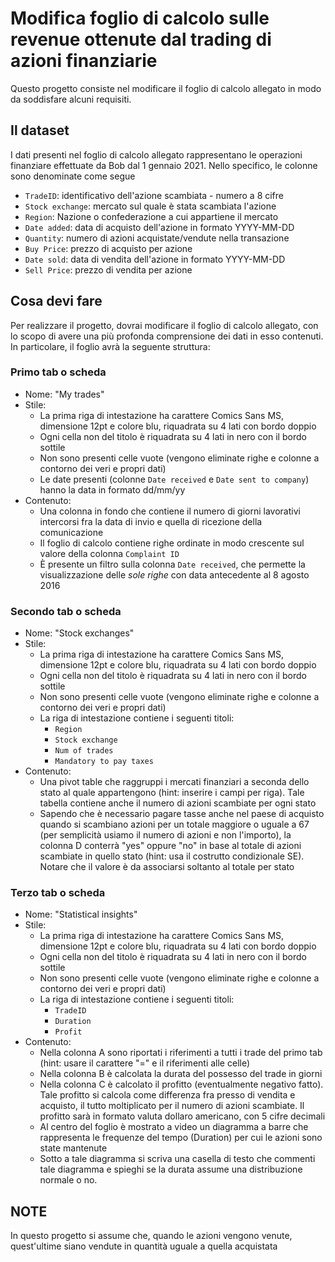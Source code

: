 # Modifica foglio di calcolo sulle revenue ottenute dal trading di azioni finanziarie

Questo progetto consiste nel modificare il foglio di calcolo allegato in modo da soddisfare alcuni requisiti.

## Il dataset

I dati presenti nel foglio di calcolo allegato rappresentano le operazioni finanziare effettuate da Bob dal 1 gennaio 2021.
Nello specifico, le colonne sono denominate come segue

* `TradeID`: identificativo dell'azione scambiata - numero a 8 cifre
* `Stock exchange`: mercato sul quale è stata scambiata l'azione
* `Region`: Nazione o confederazione a cui appartiene il mercato
* `Date added`: data di acquisto dell'azione in formato YYYY-MM-DD
* `Quantity`: numero di azioni acquistate/vendute nella transazione
* `Buy Price`: prezzo di acquisto per azione
* `Date sold`:  data di vendita dell'azione in formato YYYY-MM-DD
* `Sell Price`: prezzo di vendita per azione
    
## Cosa devi fare

Per realizzare il progetto, dovrai modificare il foglio di calcolo allegato, con lo scopo di avere una più profonda comprensione dei dati in esso contenuti.
In particolare, il foglio avrà la seguente struttura:

### Primo tab o scheda
* Nome: "My trades"
* Stile:
    * La prima riga di intestazione ha carattere Comics Sans MS, dimensione 12pt e colore blu, riquadrata su 4 lati con bordo doppio
    * Ogni cella non del titolo è riquadrata su 4 lati in nero con il bordo sottile
    * Non sono presenti celle vuote (vengono eliminate righe e colonne a contorno dei veri e propri dati)
    * Le date presenti (colonne `Date received` e `Date sent to company`) hanno la data in formato dd/mm/yy
* Contenuto:
    * Una colonna in fondo che contiene il numero di giorni lavorativi intercorsi fra la data di invio e quella di ricezione della comunicazione
    * Il foglio di calcolo contiene righe ordinate in modo crescente sul valore della colonna `Complaint ID`
    * È presente un filtro sulla colonna `Date received`, che permette la visualizzazione delle *sole righe* con data antecedente al 8 agosto 2016
    
### Secondo tab o scheda
* Nome: "Stock exchanges"
* Stile:
    * La prima riga di intestazione ha carattere Comics Sans MS, dimensione 12pt e colore blu, riquadrata su 4 lati con bordo doppio
    * Ogni cella non del titolo è riquadrata su 4 lati in nero con il bordo sottile
    * Non sono presenti celle vuote (vengono eliminate righe e colonne a contorno dei veri e propri dati)
    * La riga di intestazione contiene i seguenti titoli:
        * `Region`
        * `Stock exchange`
        * `Num of trades`
        * `Mandatory to pay taxes`
* Contenuto:
    * Una pivot table che raggruppi i mercati finanziari a seconda dello stato al quale appartengono (hint: inserire i campi per riga). Tale tabella contiene anche il numero di azioni scambiate per ogni stato
    * Sapendo che è necessario pagare tasse anche nel paese di acquisto quando si scambiano azioni per un totale maggiore o uguale a 67 (per semplicità usiamo il numero di azioni e non l'importo), la colonna D conterrà "yes" oppure "no" in base al totale di azioni scambiate in quello stato (hint: usa il costrutto condizionale SE). Notare che il valore è da associarsi soltanto al totale per stato
  
   
### Terzo tab o scheda
* Nome: "Statistical insights"
* Stile:
    * La prima riga di intestazione ha carattere Comics Sans MS, dimensione 12pt e colore blu, riquadrata su 4 lati con bordo doppio
    * Ogni cella non del titolo è riquadrata su 4 lati in nero con il bordo sottile
    * Non sono presenti celle vuote (vengono eliminate righe e colonne a contorno dei veri e propri dati)
    * La riga di intestazione contiene i seguenti titoli:
        * `TradeID`
        * `Duration`
        * `Profit`
* Contenuto:
    * Nella colonna A sono riportati i riferimenti a tutti i trade del primo tab (hint: usare il carattere "=" e il riferimenti alle celle)
    * Nella colonna B è calcolata la durata del possesso del trade in giorni    
    * Nella colonna C è calcolato il profitto (eventualmente negativo fatto). Tale profitto si calcola come differenza fra presso di vendita e acquisto, il tutto moltiplicato per il numero di azioni scambiate. Il profitto sarà in formato valuta dollaro americano, con 5 cifre decimali
    * Al centro del foglio è mostrato a video un diagramma a barre che rappresenta le frequenze del tempo (Duration) per cui le azioni sono state mantenute
    * Sotto a tale diagramma si scriva una casella di testo che commenti tale diagramma e spieghi se la durata assume una distribuzione normale o no.
    
    
## NOTE
In questo progetto si assume che, quando le azioni vengono venute, quest'ultime siano vendute in quantità uguale a quella acquistata